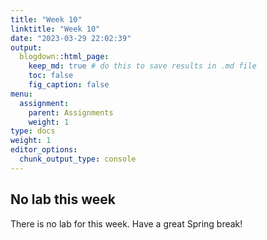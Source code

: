 ```yaml
---
title: "Week 10"
linktitle: "Week 10"
date: "2023-03-29 22:02:39"
output:
  blogdown::html_page:
    keep_md: true # do this to save results in .md file
    toc: false
    fig_caption: false
menu:
  assignment:
    parent: Assignments
    weight: 1
type: docs
weight: 1
editor_options:
  chunk_output_type: console
---
```


## No lab this week

There is no lab for this week. Have a great Spring break!
